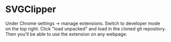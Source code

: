 # SVGClipper
Under Chrome settings -> manage extensions. Switch to developer mode on the top right. Click "load unpacked" and load in the cloned git repository. Then you'll be able to use the extension on any webpage.